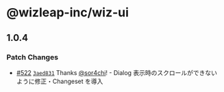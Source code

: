 # @wizleap-inc/wiz-ui

## 1.0.4

### Patch Changes

- [#522](https://github.com/Wizleap-Inc/wiz-ui/pull/522) [`3aed831`](https://github.com/Wizleap-Inc/wiz-ui/commit/3aed8314df17645ed1b1cda34b03a247e07a4fa9) Thanks [@sor4chi](https://github.com/sor4chi)! - Dialog 表示時のスクロールができないように修正・Changeset を導入
